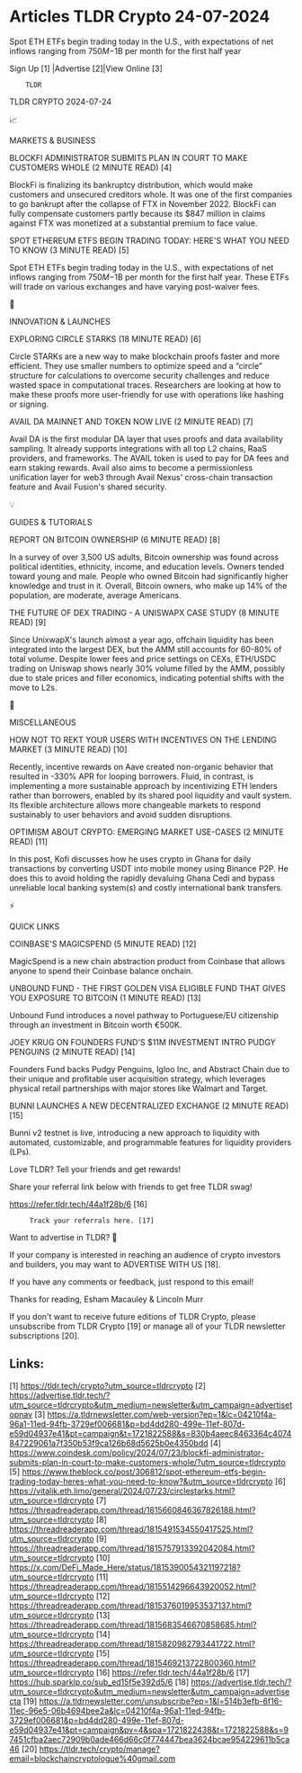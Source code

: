 # Articles TLDR Crypto 24-07-2024

Spot ETH ETFs begin trading today in the U.S., with expectations of
net inflows ranging from $750M-$1B per month for the first half year 


 Sign Up [1] |Advertise [2]|View Online [3] 

		TLDR 

TLDR CRYPTO 2024-07-24

📈 

MARKETS & BUSINESS

 BLOCKFI ADMINISTRATOR SUBMITS PLAN IN COURT TO MAKE CUSTOMERS WHOLE
(2 MINUTE READ) [4] 

 BlockFi is finalizing its bankruptcy distribution, which would make
customers and unsecured creditors whole. It was one of the first
companies to go bankrupt after the collapse of FTX in November 2022.
BlockFi can fully compensate customers partly because its $847 million
in claims against FTX was monetized at a substantial premium to face
value. 

 SPOT ETHEREUM ETFS BEGIN TRADING TODAY: HERE'S WHAT YOU NEED TO KNOW
(3 MINUTE READ) [5] 

 Spot ETH ETFs begin trading today in the U.S., with expectations of
net inflows ranging from $750M-$1B per month for the first half year.
These ETFs will trade on various exchanges and have varying
post-waiver fees. 

🚀 

INNOVATION & LAUNCHES

 EXPLORING CIRCLE STARKS (18 MINUTE READ) [6] 

 Circle STARKs are a new way to make blockchain proofs faster and more
efficient. They use smaller numbers to optimize speed and a
“circle” structure for calculations to overcome security
challenges and reduce wasted space in computational traces.
Researchers are looking at how to make these proofs more user-friendly
for use with operations like hashing or signing. 

 AVAIL DA MAINNET AND TOKEN NOW LIVE (2 MINUTE READ) [7] 

 Avail DA is the first modular DA layer that uses proofs and data
availability sampling. It already supports integrations with all top
L2 chains, RaaS providers, and frameworks. The AVAIL token is used to
pay for DA fees and earn staking rewards. Avail also aims to become a
permissionless unification layer for web3 through Avail Nexus'
cross-chain transaction feature and Avail Fusion's shared security. 

💡 

GUIDES & TUTORIALS

 REPORT ON BITCOIN OWNERSHIP (6 MINUTE READ) [8] 

 In a survey of over 3,500 US adults, Bitcoin ownership was found
across political identities, ethnicity, income, and education levels.
Owners tended toward young and male. People who owned Bitcoin had
significantly higher knowledge and trust in it. Overall, Bitcoin
owners, who make up 14% of the population, are moderate, average
Americans. 

 THE FUTURE OF DEX TRADING - A UNISWAPX CASE STUDY (8 MINUTE READ) [9]


 Since UnixwapX's launch almost a year ago, offchain liquidity has
been integrated into the largest DEX, but the AMM still accounts for
60-80% of total volume. Despite lower fees and price settings on CEXs,
ETH/USDC trading on Uniswap shows nearly 30% volume filled by the AMM,
possibly due to stale prices and filler economics, indicating
potential shifts with the move to L2s. 

🦄 

MISCELLANEOUS

 HOW NOT TO REKT YOUR USERS WITH INCENTIVES ON THE LENDING MARKET (3
MINUTE READ) [10] 

 Recently, incentive rewards on Aave created non-organic behavior that
resulted in -330% APR for looping borrowers. Fluid, in contrast, is
implementing a more sustainable approach by incentivizing ETH lenders
rather than borrowers, enabled by its shared pool liquidity and vault
system. Its flexible architecture allows more changeable markets to
respond sustainably to user behaviors and avoid sudden disruptions. 

 OPTIMISM ABOUT CRYPTO: EMERGING MARKET USE-CASES (2 MINUTE READ) [11]


 In this post, Kofi discusses how he uses crypto in Ghana for daily
transactions by converting USDT into mobile money using Binance P2P.
He does this to avoid holding the rapidly devaluing Ghana Cedi and
bypass unreliable local banking system(s) and costly international
bank transfers. 

⚡ 

QUICK LINKS

 COINBASE'S MAGICSPEND (5 MINUTE READ) [12] 

 MagicSpend is a new chain abstraction product from Coinbase that
allows anyone to spend their Coinbase balance onchain. 

 UNBOUND FUND - THE FIRST GOLDEN VISA ELIGIBLE FUND THAT GIVES YOU
EXPOSURE TO BITCOIN (1 MINUTE READ) [13] 

 Unbound Fund introduces a novel pathway to Portuguese/EU citizenship
through an investment in Bitcoin worth €500K. 

 JOEY KRUG ON FOUNDERS FUND'S $11M INVESTMENT INTRO PUDGY PENGUINS (2
MINUTE READ) [14] 

 Founders Fund backs Pudgy Penguins, Igloo Inc, and Abstract Chain due
to their unique and profitable user acquisition strategy, which
leverages physical retail partnerships with major stores like Walmart
and Target. 

 BUNNI LAUNCHES A NEW DECENTRALIZED EXCHANGE (2 MINUTE READ) [15] 

 Bunni v2 testnet is live, introducing a new approach to liquidity
with automated, customizable, and programmable features for liquidity
providers (LPs). 

Love TLDR? Tell your friends and get rewards!

 Share your referral link below with friends to get free TLDR swag! 

 https://refer.tldr.tech/44a1f28b/6 [16] 

		 Track your referrals here. [17] 

Want to advertise in TLDR? 📰

 If your company is interested in reaching an audience of crypto
investors and builders, you may want to ADVERTISE WITH US [18]. 

 If you have any comments or feedback, just respond to this email! 

Thanks for reading, 
Esham Macauley & Lincoln Murr 

If you don't want to receive future editions of TLDR Crypto, please
unsubscribe from TLDR Crypto [19] or manage all of your TLDR
newsletter subscriptions [20]. 

 

Links:
------
[1] https://tldr.tech/crypto?utm_source=tldrcrypto
[2] https://advertise.tldr.tech/?utm_source=tldrcrypto&utm_medium=newsletter&utm_campaign=advertisetopnav
[3] https://a.tldrnewsletter.com/web-version?ep=1&lc=04210f4a-96a1-11ed-94fb-3729ef006681&p=bd4dd280-499e-11ef-807d-e59d04937e41&pt=campaign&t=1721822588&s=830b4aeec8463364c4074847229061a7f350b53f9ca126b68d5625b0e4350bdd
[4] https://www.coindesk.com/policy/2024/07/23/blockfi-administrator-submits-plan-in-court-to-make-customers-whole/?utm_source=tldrcrypto
[5] https://www.theblock.co/post/306812/spot-ethereum-etfs-begin-trading-today-heres-what-you-need-to-know?&utm_source=tldrcrypto
[6] https://vitalik.eth.limo/general/2024/07/23/circlestarks.html?utm_source=tldrcrypto
[7] https://threadreaderapp.com/thread/1815660846367826188.html?utm_source=tldrcrypto
[8] https://threadreaderapp.com/thread/1815491534550417525.html?utm_source=tldrcrypto
[9] https://threadreaderapp.com/thread/1815757913392042084.html?utm_source=tldrcrypto
[10] https://x.com/DeFi_Made_Here/status/1815390054321197218?utm_source=tldrcrypto
[11] https://threadreaderapp.com/thread/1815514296643920052.html?utm_source=tldrcrypto
[12] https://threadreaderapp.com/thread/1815376019953537137.html?utm_source=tldrcrypto
[13] https://threadreaderapp.com/thread/1815683546670858685.html?utm_source=tldrcrypto
[14] https://threadreaderapp.com/thread/1815820982793441722.html?utm_source=tldrcrypto
[15] https://threadreaderapp.com/thread/1815469213722800360.html?utm_source=tldrcrypto
[16] https://refer.tldr.tech/44a1f28b/6
[17] https://hub.sparklp.co/sub_ed15f5e392d5/6
[18] https://advertise.tldr.tech/?utm_source=tldrcrypto&utm_medium=newsletter&utm_campaign=advertisecta
[19] https://a.tldrnewsletter.com/unsubscribe?ep=1&l=514b3efb-6f16-11ec-96e5-06b4694bee2a&lc=04210f4a-96a1-11ed-94fb-3729ef006681&p=bd4dd280-499e-11ef-807d-e59d04937e41&pt=campaign&pv=4&spa=1721822438&t=1721822588&s=97451cfba2aec72909b0ade466d66c0f774447bea3624bcae954229611b5ca46
[20] https://tldr.tech/crypto/manage?email=blockchaincryptologue%40gmail.com